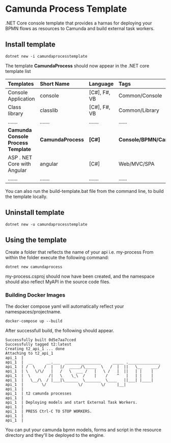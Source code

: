 # Camunda Process Template

.NET Core console template that provides a harnas for deploying your BPMN flows as resources to Camunda and build external task workers.

## Install template
```
dotnet new -i camundaprocesstemplate
```
The template **CamundaProcess** should now appear in the .NET core template list

| Templates |  Short Name | Language |Tags|
|:---|:---|:---|:---|
|Console Application|console|[C#], F#, VB|Common/Console| 
Class library| classlib| [C#], F#, VB |Common/Library|
|.......|....... |....... |...... |
|**Camunda Console Process Template**| **CamundaProcess**|**[C#]**| **Console/BPMN/Camunda**
ASP . NET Core with Angular|angular|[C#]|Web/MVC/SPA|
|.......|....... |....... |...... |

You can also run the build-template.bat file from the command line, to build the template locally.

## Uninstall template
```
dotnet new -u camundaprocesstemplate
```

## Using the template

Create a folder that reflects the name of your api i.e. my-process
From within the folder execute the following command:

```
dotnet new camundaprocess
```

my-process.csproj should now have been created, and the namespace should also reflect MyAPI in the source code files.

### Building Docker Images

The docker compose yaml will automatically reflect your namespaces/projectname.

```
docker-compose up --build
```

After successfull build, the following should appear.

```
Successfully built 0d5e7aa7cced
Successfully tagged t2:latest
Creating t2_api_1 ... done
Attaching to t2_api_1
api_1  |
api_1  |  __      __.___  ________________     _____ .______________
api_1  | /  \    /  |   |/  _____/\_____  \   /  |  ||   \__    ___/
api_1  | \   \/\/   |   /   \  ___ /   |   \ /   |  ||   | |    |
api_1  |  \        /|   \    \_\  /    |    /    ^   |   | |    |
api_1  |   \__/\  / |___|\______  \_______  \____   ||___| |____|
api_1  |        \/              \/        \/     |__|
api_1  |
api_1  | t2 camunda processes
api_1  |
api_1  | Deploying models and start External Task Workers.
api_1  |
api_1  | PRESS Ctrl-C TO STOP WORKERS.
api_1  |
api_1  |
````

You can put your camunda bpmn models, forms and script in the resource directory and they'll be deployed to the engine.